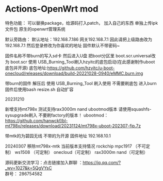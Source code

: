 
# Actions-OpenWrt mod


特色功能： 可以替换package，给源码打入patch， 加入自己的东西
单独上传ipk文件包
原生的openwrt管理系统


默认旁路由：
默认地址：192.168.7.186 网关192.168.7.1
因此请把上级路由改为192.168.7.1 然后登录修改为你喜欢的地址
固件默认不带密码~

固件名称不带burn的写入sd卡 然后进入U盘 把boot分区里 boot.scr.universal改为 boot.scr
使用 USB_Burning_Tool刷入hzyitc的底包启动(在此感谢制作uboot底包并开源) 底包地址:https://github.com/hzyitc/u-boot-onecloud/releases/download/build-20221028-0940/eMMC.burn.img

带burn的固件 解压后 使用 USB_Burning_Tool 刷入使用 不需要刷底包
进入burn固件后使用bash resize.sh 自动扩容

 20231210
 
新增支持mt798x  测试支持rax3000m nand ubootmod版本 请使用squashfs-sysupgrade刷入 不要刷factory的版本！
ubootmod：https://github.com/hanwckf/bl-mt798x/releases/download/20231124/mt798x-uboot-202307-fip.7z

带mtk的为碧园无线
不带的为开源
固件地址 192.168.10.1

20240307
移除mt798x-mtk
当前版本支持情况
rockchip mpc1917 （不可定制）
ws1508 （可定制）
onecloud（可定制）
rax3000m nand（可定制）



源码更新交流学习：点击链接加入群聊 ：https://jq.qq.com/?_wv=1027&k=5QgVYsC  
群号： 286754582




